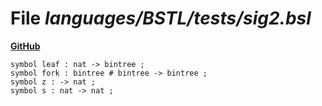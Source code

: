 # File _languages/BSTL/tests/sig2.bsl_
**[GitHub](https://github.com/softlang/yas/blob/master/languages/BSTL/tests/sig2.bsl)**
```
symbol leaf : nat -> bintree ;
symbol fork : bintree # bintree -> bintree ;
symbol z : -> nat ;
symbol s : nat -> nat ;
```
